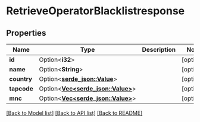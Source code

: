 # RetrieveOperatorBlacklistresponse

## Properties

Name | Type | Description | Notes
------------ | ------------- | ------------- | -------------
**id** | Option<**i32**> |  | [optional]
**name** | Option<**String**> |  | [optional]
**country** | Option<[**serde_json::Value**](.md)> |  | [optional]
**tapcode** | Option<[**Vec<serde_json::Value>**](serde_json::Value.md)> |  | [optional]
**mnc** | Option<[**Vec<serde_json::Value>**](serde_json::Value.md)> |  | [optional]

[[Back to Model list]](../README.md#documentation-for-models) [[Back to API list]](../README.md#documentation-for-api-endpoints) [[Back to README]](../README.md)



